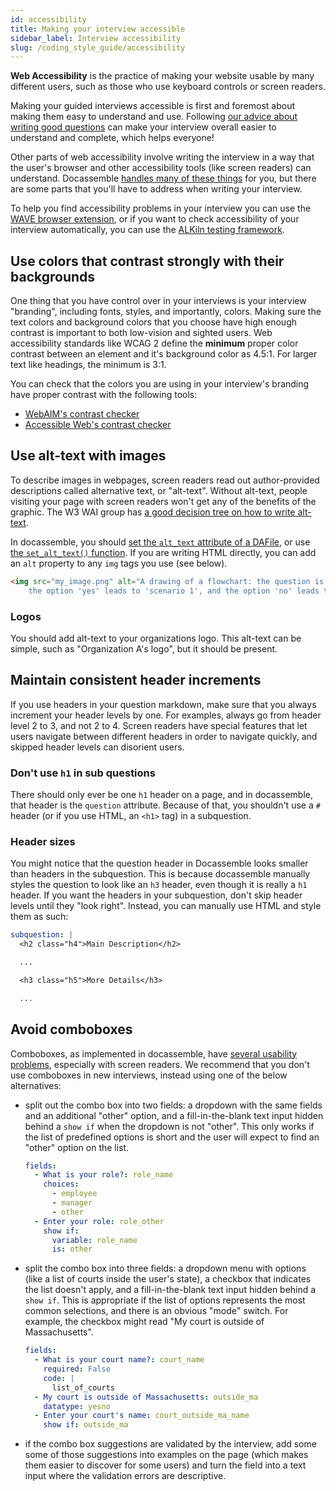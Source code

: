 ```yaml
---
id: accessibility
title: Making your interview accessible
sidebar_label: Interview accessibility
slug: /coding_style_guide/accessibility
---
```


**Web Accessibility** is the practice of making your website usable by many different users, such as those who use keyboard controls or screen readers.

Making your guided interviews accessible is first and foremost about making them easy to understand and use. Following [our advice about writing good questions](../style_guide/question_overview) can make your interview overall easier to understand and complete, which helps everyone!

Other parts of web accessibility involve writing the interview in a way that the user's browser and other accessibility tools (like screen readers) can understand. Docassemble [handles many of these things](https://docassemble.org/docs/accessibility.html) for you, but there are some parts that you'll have to address when writing your interview.

To help you find accessibility problems in your interview you can use the [WAVE browser extension](https://wave.webaim.org/extension/), or if you want to check accessibility of your interview automatically, you can use the [ALKiln testing framework](../automated_testing.md#accessibility).

## Use colors that contrast strongly with their backgrounds

One thing that you have control over in your interviews is your interview "branding", including fonts, styles, and importantly, colors. Making sure the text colors and background colors that you choose have high enough contrast is important to both low-vision and sighted users. Web accessibility standards like WCAG 2 define the **minimum** proper color contrast between an element and it's background color as 4.5:1. For larger text like headings, the minimum is 3:1.

You can check that the colors you are using in your interview's branding have proper contrast with the following tools:

* [WebAIM's contrast checker](https://webaim.org/resources/contrastchecker/)
* [Accessible Web's contrast checker](https://accessibleweb.com/color-contrast-checker/)

## Use alt-text with images

To describe images in webpages, screen readers read out author-provided descriptions called alternative text, or "alt-text". Without alt-text, people visiting your page with screen readers won't get any of the benefits of the graphic. The W3 WAI group has [a good decision tree on how to write alt-text](https://www.w3.org/WAI/tutorials/images/decision-tree/).

In docassemble, you should [set the `alt_text` attribute of a DAFile](https://docassemble.org/docs/objects.html#DAFile), or use [the `set_alt_text()` function](https://docassemble.org/docs/objects.html#DAFile.set_alt_text). If you are writing HTML directly, you can add an `alt` property to any `img` tags you use (see below).

```html
<img src="my_image.png" alt="A drawing of a flowchart: the question is 'do you have any children?',
    the option 'yes' leads to 'scenario 1', and the option 'no' leads to 'scenario 2'."/>
```

### Logos

You should add alt-text to your organizations logo. This alt-text can be simple, such as "Organization A's logo", but it should be present.

## Maintain consistent header increments

If you use headers in your question markdown, make sure that you always increment your header levels by one. For examples, always go from header level 2 to 3, and not 2 to 4. Screen readers have special features that let users navigate between different headers in order to navigate quickly, and skipped header levels can disorient users.

### Don't use `h1` in sub questions

There should only ever be one `h1` header on a page, and in docassemble, that header is the `question` attribute. Because of that, you shouldn't use a `#` header (or if you use HTML, an `<h1>` tag) in a subquestion.

### Header sizes

You might notice that the question header in Docassemble looks smaller than headers in the subquestion. This is because docassemble manually styles the question to
look like an `h3` header, even though it is really a `h1` header. If you want the headers in your subquestion, don't skip header levels until they "look right". Instead, you can manually use HTML and style them as such:

```yaml
subquestion: |
  <h2 class="h4">Main Description</h2>

  ...

  <h3 class="h5">More Details</h3>

  ...

```

## Avoid comboboxes

Comboboxes, as implemented in docassemble, have [several usability problems](https://github.com/SuffolkLITLab/docassemble-AssemblyLine/issues/548), especially with screen readers. We recommend that you don't use comboboxes in new interviews, instead using one of the below alternatives:

* split out the combo box into two fields: a dropdown with the same fields and an additional "other" option, and a fill-in-the-blank text input hidden behind a `show if` when the dropdown is not "other". This only works if the list of predefined options is short and the user will expect to find an "other" option on the list.

  ```yaml
  fields:
    - What is your role?: role_name
      choices:
        - employee
        - manager
        - other
    - Enter your role: role_other
      show if:
        variable: role_name
        is: other
  ```

* split the combo box into three fields: a dropdown menu with options (like a list of courts inside the user's state), a checkbox that indicates the list doesn't apply, and a fill-in-the-blank text input hidden behind a `show if`. This is appropriate if the list of options represents the most common selections, and there is an obvious "mode" switch. For example, the checkbox might read "My court is outside of Massachusetts".

  ```yaml
  fields:
    - What is your court name?: court_name
      required: False
      code: |
        list_of_courts
    - My court is outside of Massachusetts: outside_ma
      datatype: yesno
    - Enter your court's name: court_outside_ma_name
      show if: outside_ma
  ```

* if the combo box suggestions are validated by the interview, add some some of those suggestions into examples on the page (which makes them easier to discover for some users) and turn the field into a text input where the validation errors are descriptive.
